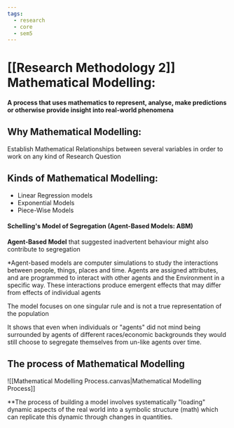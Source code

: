 ```yaml
---
tags:
  - research
  - core
  - sem5
---
```

# [[Research Methodology 2]] Mathematical Modelling:

#### A process that uses mathematics to represent, analyse, make predictions or otherwise provide insight into real-world phenomena
## Why Mathematical Modelling:
Establish Mathematical Relationships between several variables in order to work on any kind of Research Question

## Kinds of Mathematical Modelling:
- Linear Regression models
- Exponential Models
- Piece-Wise Models

#### Schelling's Model of Segregation (Agent-Based Models: ABM)
**Agent-Based Model** that suggested inadvertent behaviour might also contribute to segregation

*Agent-based models are computer simulations to study the interactions between people, things, places and time. Agents are assigned attributes, and are programmed to interact with other agents and the Environment in a specific way. These interactions produce emergent effects that may differ from effects of individual agents

The model focuses on one singular rule and is not a true representation of the population

It shows that even when individuals or "agents" did not mind being surrounded by agents of different races/economic backgrounds they would still choose to segregate themselves from un-like agents over time.


## The process of Mathematical Modelling

![[Mathematical Modelling Process.canvas|Mathematical Modelling Process]]

**The process of building a model involves systematically "loading" dynamic aspects of the real world into a symbolic structure (math) which can replicate this dynamic through changes in quantities.

